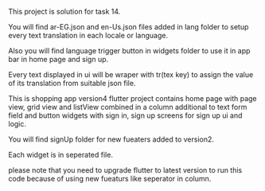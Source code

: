 This project is solution for task 14.

You will find ar-EG.json and en-Us.json files added in lang folder to setup every text translation in each locale or language.

Also you will find language trigger button in widgets folder to use it in app bar in home page and sign up.

Every text displayed in ui will be wraper with tr(tex key) to assign the value of its translation from suitable json file.



This is shopping app version4 flutter project contains home page with page view, grid view and listView combined in a column additional to text form field and button widgets with sign in, sign up screens for sign up ui and logic.

You will find signUp folder for new fueaters added to version2.

Each widget is in seperated file.

please note that you need to upgrade flutter to latest version to run this code because of using new fueaturs like seperator in column.